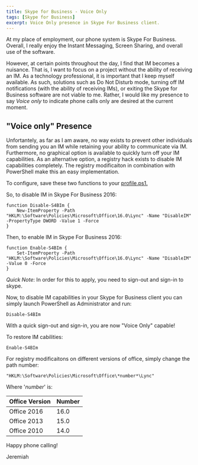 ```yaml
---
title: Skype for Business - Voice Only
tags: [Skype for Business]
excerpt: Voice Only presence in Skype For Business client.
---
```


At my place of employment, our phone system is Skype For Business. 
Overall, I really enjoy the Instant Messaging, Screen Sharing, and overall use 
of the software. 

However, at certain points throughout the day, I find that IM becomes a nuisance. That is, 
I want to focus on a project without the  ability of receiving an IM. As a technology professional, 
it is important that I keep myself available. As such, solutions such as Do Not Disturb mode, 
turning off IM notifications (with the ability of receiving IMs), or exiting the Skype for Business software are not viable to me. 
Rather, I would like my presence to say _Voice only_ to indicate phone calls only are desired at the current moment. 

## "Voice only" Presence
Unfortantely, as far as I am aware, no way exists to prevent other individuals from sending you an IM
while retaining your ability to communicate via IM. Furthermore, no graphical option is available to 
quickly turn off your IM capabilities. As an alternative option, a registry hack exists to disable IM
capabilities completely. The registry modificaiton in combination with PowerShell make this an easy
implementation.

To configure, save these two functions to your [profile.ps1.](https://technet.microsoft.com/en-us/library/bb613488(v=vs.85).aspx)

So, to disable IM in Skype For Business 2016:

    function Disable-S4BIm { 
        New-ItemProperty -Path "HKLM:\Software\Policies\Microsoft\Office\16.0\Lync" -Name "DisableIM" -PropertyType DWORD -Value 1 -Force
    }

Then, to enable IM in Skype For Business 2016:

    function Enable-S4BIm {
        Set-ItemProperty -Path "HKLM:\Software\Policies\Microsoft\Office\16.0\Lync" -Name "DisableIM" -Value 0 -Force
    }

*Quick Note*: In order for this to apply, you need to sign-out and sign-in to skype. 

Now, to disable IM capabilities in your Skype for Business client you can simply launch PowerShell as 
Administrator and run:

    Disable-S4BIm

With a quick sign-out and sign-in, you are now "Voice Only" capable! 

To restore IM cabilities:

    Enable-S4BIm

For registry modificaitons on different versions of office, simply change the path number:

    "HKLM:\Software\Policies\Microsoft\Office\*number*\Lync"

Where '*number*' is:

| Office Version | Number |
|--------------- | ------ |
| Office 2016    | 16.0   |
| Office 2013    | 15.0   |      
| Office 2010    | 14.0   |     


Happy phone calling! 

Jeremiah